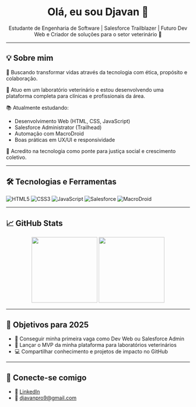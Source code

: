 <h1 align="center">Olá, eu sou Djavan 👋</h1>

<p align="center">
  Estudante de Engenharia de Software | Salesforce Trailblazer | Futuro Dev Web e Criador de soluções para o setor veterinário 🚀
</p>

---

## 💡 Sobre mim

🎯 Buscando transformar vidas através da tecnologia com ética, propósito e colaboração.

🐾 Atuo em um laboratório veterinário e estou desenvolvendo uma plataforma completa para clínicas e profissionais da área.

📚 Atualmente estudando:
- Desenvolvimento Web (HTML, CSS, JavaScript)
- Salesforce Administrator (Trailhead)
- Automação com MacroDroid
- Boas práticas em UX/UI e responsividade

🤝 Acredito na tecnologia como ponte para justiça social e crescimento coletivo.

---

## 🛠️ Tecnologias e Ferramentas

![HTML5](https://img.shields.io/badge/HTML5-E34F26?style=flat&logo=html5&logoColor=white)
![CSS3](https://img.shields.io/badge/CSS3-1572B6?style=flat&logo=css3&logoColor=white)
![JavaScript](https://img.shields.io/badge/JavaScript-F7DF1E?style=flat&logo=javascript&logoColor=black)
![Salesforce](https://img.shields.io/badge/Salesforce-00A1E0?style=flat&logo=salesforce&logoColor=white)
![MacroDroid](https://img.shields.io/badge/MacroDroid-A83F24?style=flat&logo=android&logoColor=white)

---

## 📈 GitHub Stats

<div align="center">
  <img height="180em" src="https://github-readme-stats.vercel.app/api?username=Djavanpro7&show_icons=true&theme=gruvbox&hide_title=true"/>
  <img height="180em" src="https://github-readme-stats.vercel.app/api/top-langs/?username=Djavanpro7&layout=compact&theme=gruvbox"/>
</div>

---

## 🌱 Objetivos para 2025

- 🚀 Conseguir minha primeira vaga como Dev Web ou Salesforce Admin
- 🐾 Lançar o MVP da minha plataforma para laboratórios veterinários
- 💻 Compartilhar conhecimento e projetos de impacto no GitHub

---

## 🤝 Conecte-se comigo

- 💼 [LinkedIn](https://www.linkedin.com/in/seu-usuario-aqui)
- 📧 djavanpro9@gmail.com 
